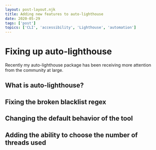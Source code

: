 ```yaml
---
layout: post-layout.njk
title: Adding new features to auto-lighthouse
date: 2020-05-29
tags: ['post']
topics: ['CLI', 'accessibility', 'Lighthouse', 'automation']
---
```


# Fixing up auto-lighthouse

Recently my auto-lighthouse package has been receiving more attention from the community at large.

## What is auto-lighthouse?

## Fixing the broken blacklist regex

## Changing the default behavior of the tool

## Adding the ability to choose the number of threads used